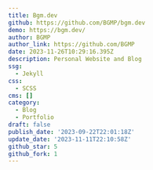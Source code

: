 ```yaml
---
title: Bgm.dev
github: https://github.com/BGMP/bgm.dev
demo: https://bgm.dev/
author: BGMP
author_link: https://github.com/BGMP
date: 2023-11-26T10:29:16.395Z
description: Personal Website and Blog
ssg:
  - Jekyll
css:
  - SCSS
cms: []
category:
  - Blog
  - Portfolio
draft: false
publish_date: '2023-09-22T22:01:18Z'
update_date: '2023-11-11T22:10:58Z'
github_star: 5
github_fork: 1
---
```

